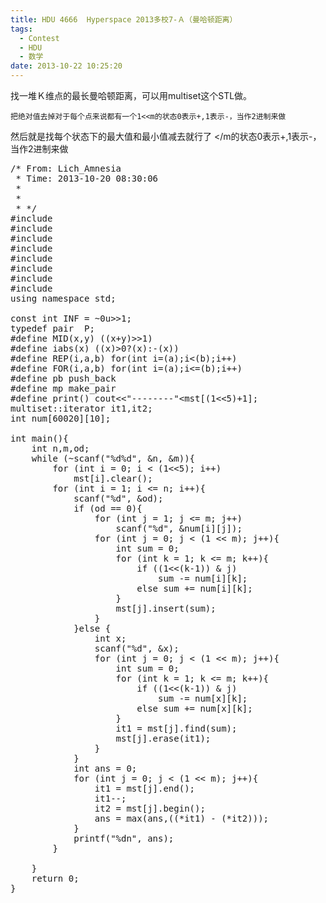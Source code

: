 ```yaml
---
title: HDU 4666  Hyperspace 2013多校7-Ａ（曼哈顿距离）
tags:
  - Contest
  - HDU
  - 数学
date: 2013-10-22 10:25:20
---
```


找一堆Ｋ维点的最长曼哈顿距离，可以用multiset这个STL做。

	把绝对值去掉对于每个点来说都有一个1<<m的状态0表示+,1表示-，当作2进制来做
 然后就是找每个状态下的最大值和最小值减去就行了 </m的状态0表示+,1表示-，当作2进制来做

	 

<pre class="brush:cpp">
/* From: Lich_Amnesia
 * Time: 2013-10-20 08:30:06
 *
 *
 * */
#include <iostream>
#include <cstdio>
#include <algorithm>
#include <cstring>
#include <cmath>
#include <queue>
#include <set>
#include <vector>
using namespace std;

const int INF = ~0u>>1;
typedef pair <int,int> P;
#define MID(x,y) ((x+y)>>1)
#define iabs(x) ((x)>0?(x):-(x))
#define REP(i,a,b) for(int i=(a);i<(b);i++)
#define FOR(i,a,b) for(int i=(a);i<=(b);i++)
#define pb push_back
#define mp make_pair
#define print() cout<<"--------"<<endl

multiset<int>mst[(1<<5)+1];
multiset<int>::iterator it1,it2;
int num[60020][10];

int main(){
	int n,m,od;
	while (~scanf("%d%d", &n, &m)){
		for (int i = 0; i < (1<<5); i++)
			mst[i].clear();
		for (int i = 1; i <= n; i++){
			scanf("%d", &od);
			if (od == 0){
				for (int j = 1; j <= m; j++)
					scanf("%d", &num[i][j]);
				for (int j = 0; j < (1 << m); j++){
					int sum = 0;
					for (int k = 1; k <= m; k++){
						if ((1<<(k-1)) & j)
							sum -= num[i][k];
						else sum += num[i][k];
					}
					mst[j].insert(sum);
				}	
			}else {
				int x;
				scanf("%d", &x);
				for (int j = 0; j < (1 << m); j++){
					int sum = 0;
					for (int k = 1; k <= m; k++){
						if ((1<<(k-1)) & j)
							sum -= num[x][k];
						else sum += num[x][k];
					}
					it1 = mst[j].find(sum);
					mst[j].erase(it1);
				}
			}
			int ans = 0;
			for (int j = 0; j < (1 << m); j++){
				it1 = mst[j].end();
				it1--;
				it2 = mst[j].begin();
				ans = max(ans,((*it1) - (*it2)));
			}
			printf("%dn", ans);
		}

	}
	return 0;
}</pre>

	 